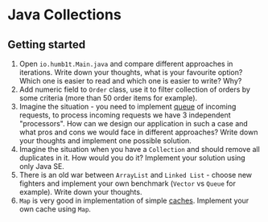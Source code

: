 # Java Collections

## Getting started

1. Open `io.humb1t.Main.java` and compare different approaches in iterations. Write down your thoughts,
what is your favourite option? Which one is easier to read and which one is easier to write? Why?
1. Add numeric field to `Order` class, use it to filter collection of orders by some criteria 
(more than 50 order items for example).
1. Imagine the situation - you need to implement [queue](https://en.wikipedia.org/wiki/Queue_(abstract_data_type))
of incoming requests, to process incoming requests we have 3 independent "processors".
How can we design our application in such a case and what pros and cons we would face in different approaches?
Write down your thoughts and implement one possible solution.
1. Imagine the situation when you have a `Collection` and should remove all duplicates in it. 
How would you do it? Implement your solution using only Java SE.
1. There is an old war between `ArrayList` and `Linked List` - choose new fighters and implement your
own benchmark (`Vector` vs `Queue` for example). Write down your thoughts.
1. `Map` is very good in implementation of simple [caches](https://en.wikipedia.org/wiki/Cache_(computing)).
Implement your own cache using `Map`.


